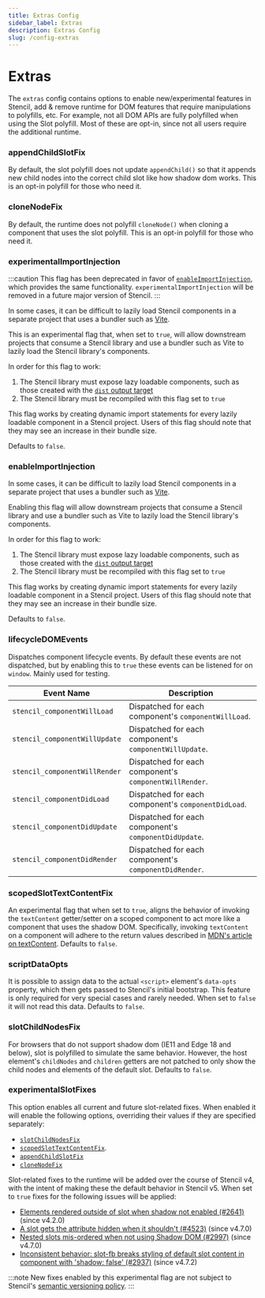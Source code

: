 ```yaml
---
title: Extras Config
sidebar_label: Extras
description: Extras Config
slug: /config-extras
---
```


# Extras

The `extras` config contains options to enable new/experimental features in
Stencil, add & remove runtime for DOM features that require manipulations to
polyfills, etc. For example, not all DOM APIs are fully polyfilled when using
the Slot polyfill. Most of these are opt-in, since not all users require the
additional runtime.

### appendChildSlotFix

By default, the slot polyfill does not update `appendChild()` so that it appends new child nodes into the correct child slot like how shadow dom works. This is an opt-in polyfill for those who need it.

### cloneNodeFix

By default, the runtime does not polyfill `cloneNode()` when cloning a component that uses the slot polyfill. This is an opt-in polyfill for those who need it.

### experimentalImportInjection

:::caution
This flag has been deprecated in favor of [`enableImportInjection`](#enableimportinjection), which provides the same
functionality. `experimentalImportInjection` will be removed in a future major version of Stencil.
:::

In some cases, it can be difficult to lazily load Stencil components in a separate project that uses a bundler such as
[Vite](https://vitejs.dev/).

This is an experimental flag that, when set to `true`, will allow downstream projects that consume a Stencil library
and use a bundler such as Vite to lazily load the Stencil library's components.

In order for this flag to work:

1. The Stencil library must expose lazy loadable components, such as those created with the
   [`dist` output target](../output-targets/dist.md)
2. The Stencil library must be recompiled with this flag set to `true`

This flag works by creating dynamic import statements for every lazily loadable component in a Stencil project.
Users of this flag should note that they may see an increase in their bundle size.

Defaults to `false`.

### enableImportInjection

In some cases, it can be difficult to lazily load Stencil components in a separate project that uses a bundler such as
[Vite](https://vitejs.dev/).

Enabling this flag will allow downstream projects that consume a Stencil library and use a bundler such as Vite to lazily load the Stencil library's components.

In order for this flag to work:

1. The Stencil library must expose lazy loadable components, such as those created with the
   [`dist` output target](../output-targets/dist.md)
2. The Stencil library must be recompiled with this flag set to `true`

This flag works by creating dynamic import statements for every lazily loadable component in a Stencil project.
Users of this flag should note that they may see an increase in their bundle size.

Defaults to `false`.

### lifecycleDOMEvents

Dispatches component lifecycle events. By default these events are not dispatched, but by enabling this to `true` these events can be listened for on `window`. Mainly used for testing.

| Event Name                    | Description                                            |
| ----------------------------- | ------------------------------------------------------ |
| `stencil_componentWillLoad`   | Dispatched for each component's `componentWillLoad`.   |
| `stencil_componentWillUpdate` | Dispatched for each component's `componentWillUpdate`. |
| `stencil_componentWillRender` | Dispatched for each component's `componentWillRender`. |
| `stencil_componentDidLoad`    | Dispatched for each component's `componentDidLoad`.    |
| `stencil_componentDidUpdate`  | Dispatched for each component's `componentDidUpdate`.  |
| `stencil_componentDidRender`  | Dispatched for each component's `componentDidRender`.  |

### scopedSlotTextContentFix

An experimental flag that when set to `true`, aligns the behavior of invoking the `textContent` getter/setter on a scoped component to act more like a component that uses the shadow DOM. Specifically, invoking `textContent` on a component will adhere to the return values described in [MDN's article on textContent](https://developer.mozilla.org/en-US/docs/Web/API/Node/textContent#description). Defaults to `false`.

### scriptDataOpts

It is possible to assign data to the actual `<script>` element's `data-opts` property, which then gets passed to Stencil's initial bootstrap. This feature is only required for very special cases and rarely needed. When set to `false` it will not read this data. Defaults to `false`.

### slotChildNodesFix

For browsers that do not support shadow dom (IE11 and Edge 18 and below), slot is polyfilled to simulate the same behavior. However, the host element's `childNodes` and `children` getters are not patched to only show the child nodes and elements of the default slot. Defaults to `false`.

### experimentalSlotFixes

This option enables all current and future slot-related fixes. When enabled it
will enable the following options, overriding their values if they are
specified separately:

- [`slotChildNodesFix`](#slotchildnodesfix)
- [`scopedSlotTextContentFix`](#scopedslottextcontentfix).
- [`appendChildSlotFix`](#appendchildslotfix)
- [`cloneNodeFix`](#clonenodefix)

Slot-related fixes to the runtime will be added over the course of Stencil v4,
with the intent of making these the default behavior in Stencil v5. When set to
`true` fixes for the following issues will be applied:

- [Elements rendered outside of slot when shadow not enabled (#2641)](https://github.com/ionic-team/stencil/issues/2641) (since v4.2.0)
- [A slot gets the attribute hidden when it shouldn't (#4523)](https://github.com/ionic-team/stencil/issues/4523) (since v4.7.0)
- [Nested slots mis-ordered when not using Shadow DOM (#2997)](https://github.com/ionic-team/stencil/issues/2997) (since v4.7.0)
- [Inconsistent behavior: slot-fb breaks styling of default slot content in component with 'shadow: false' (#2937)](https://github.com/ionic-team/stencil/issues/2937) (since v4.7.2)

:::note
New fixes enabled by this experimental flag are not subject to Stencil's
[semantic versioning policy](../reference/versioning.md).
:::
